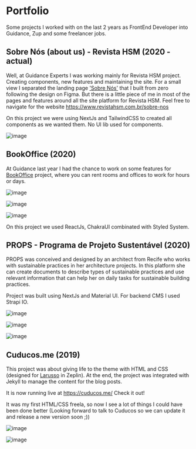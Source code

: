 # Portfolio
Some projects I worked with on the last 2 years as FrontEnd Developer into Guidance, Zup and some freelancer jobs.

## Sobre Nós (about us) - Revista HSM (2020 - actual)

Well, at Guidance Experts I was working mainly for Revista HSM project. Creating components, new features and maintaining the site. For a small view I separated the landing page ['Sobre Nós'](https://www.revistahsm.com.br/sobre-nos) that I built from zero following the design on Figma. But there is a little piece of me in most of the pages and features around all the site platform for Revista HSM. Feel free to navigate for the website https://www.revistahsm.com.br/sobre-nos

On this project we were using NextJs and TailwindCSS to created all components as we wanted them. No UI lib used for components.

![image](https://user-images.githubusercontent.com/51388356/110219297-1c9dc900-7e9d-11eb-84c1-5f10d707de5c.png)


## BookOffice (2020)

At Guidance last year I had the chance to work on some features for [BookOffice](https://bookoffice.com.br/) project, where you can rent rooms and offices to work for hours or days.

![image](https://user-images.githubusercontent.com/51388356/110219493-4efbf600-7e9e-11eb-9b5b-60e1654a8887.png)

![image](https://user-images.githubusercontent.com/51388356/110219528-810d5800-7e9e-11eb-8350-1ee52df974c2.png)

![image](https://user-images.githubusercontent.com/51388356/110219539-91bdce00-7e9e-11eb-814f-b3396e9bb9fb.png)

On this project we used ReactJs, ChakraUI combinated with Styled System.


## PROPS - Programa de Projeto Sustentável (2020)

PROPS was conceived and designed by an architect from Recife who works with sustainable practices in her architecture projects. In this platform she can create documents to describe types of sustainable practices and use relevant information that can help her on daily tasks for sustainable building practices.

Project was built using NextJs and Material UI. For backend CMS I used Strapi IO.

![image](https://user-images.githubusercontent.com/51388356/110218626-874d0580-7e99-11eb-80f6-4f353bfdd550.png)

![image](https://user-images.githubusercontent.com/51388356/110218728-0f330f80-7e9a-11eb-9f41-f2507a85b784.png)

![image](https://user-images.githubusercontent.com/51388356/110218776-49041600-7e9a-11eb-948e-204552d644b3.png)


## Cuducos.me (2019)

This project was about giving life to the theme with HTML and CSS (designed for [Larusso](https://www.larusso.com.br/) in Zeplin). At the end, the project was integrated with Jekyll to manage the content for the blog posts.

It is now running live at https://cuducos.me/
Check it out!

It was my first HTML/CSS freela, so now I see a lot of things I could have been done better (Looking forward to talk to Cuducos so we can update it and release a new version soon ;))

![image](https://user-images.githubusercontent.com/51388356/110218922-173f7f00-7e9b-11eb-8b2d-ef29c3e1c909.png)

![image](https://user-images.githubusercontent.com/51388356/110218957-2de5d600-7e9b-11eb-9157-046ce4f06e63.png)




